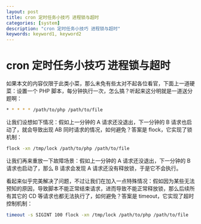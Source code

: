 ```yaml
---
layout: post
title: cron 定时任务小技巧 进程锁与超时
categories: [system]
description: "cron 定时任务小技巧 进程锁与超时"
keywords: keyword1, keyword2
---
```


# cron 定时任务小技巧 进程锁与超时

如果本文的内容仅限于此类小菜，那么未免有些太对不起各位看官，下面上一道硬菜：设置一个 PHP 脚本，每分钟执行一次，怎么搞？听起来这分明就是一道送分题啊：

```bash
* * * * * /path/to/php /path/to/file
```

让我们设想如下情况：假如上一分钟的 A 请求还没退出，下一分钟的 B 请求也启动了，就会导致出现 AB 同时请求的情况，如何避免？答案是 flock，它实现了锁机制：

```bash
flock -xn /tmp/lock /path/to/php /path/to/file
```

让我们再来重放一下故障场景：假如上一分钟的 A 请求还没退出，下一分钟的 B 请求也启动了，那么 B 请求会发现 A 请求还没有释放锁，于是它不会执行。

看起来似乎完美解决了问题，不过让我们在加入一点特殊情况：假如因为某些无法预知的原因，导致脚本不能正常结束请求，进而导致不能正常释放锁，那么后续所有其它的 CD 等请求也都无法执行了，如何避免？答案是 timeout，它实现了超时控制机制：

```bash
timeout -s SIGINT 100 flock -xn /tmp/lock /path/to/php /path/to/file
```
